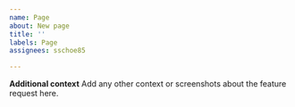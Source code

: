 ```yaml
---
name: Page
about: New page
title: ''
labels: Page
assignees: sschoe85

---
```


**Additional context**
Add any other context or screenshots about the feature request here.

